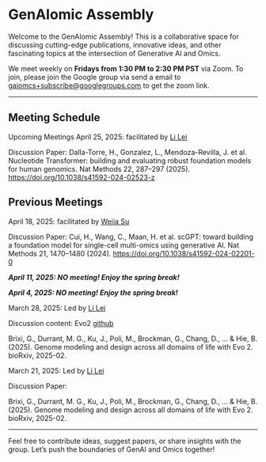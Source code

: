 # GenAIomic Assembly

Welcome to the GenAIomic Assembly! This is a collaborative space for discussing cutting-edge publications, innovative ideas, and other fascinating topics at the intersection of Generative AI and Omics.

We meet weekly on **Fridays from 1:30 PM to 2:30 PM PST** via Zoom. To join, please join the Google group via send a email to gaiomcs+subscribe@googlegroups.com to get the zoom link.

---

## Meeting Schedule
Upcoming Meetings
April 25, 2025: facilitated by [Li Lei](https://www.linkedin.com/in/li-lei-bioinfo/)

Discussion Paper:
Dalla-Torre, H., Gonzalez, L., Mendoza-Revilla, J. et al. Nucleotide Transformer: building and evaluating robust foundation models for human genomics. Nat Methods 22, 287–297 (2025). https://doi.org/10.1038/s41592-024-02523-z

## Previous Meetings

April 18, 2025: facilitated by [Wejia Su](https://www.linkedin.com/in/weijia-su/)

Discussion Paper:
Cui, H., Wang, C., Maan, H. et al. scGPT: toward building a foundation model for single-cell multi-omics using generative AI. Nat Methods 21, 1470–1480 (2024). https://doi.org/10.1038/s41592-024-02201-0

***April 11, 2025: NO meeting! Enjoy the spring break!***

***April 4, 2025: NO meeting! Enjoy the spring break!***

March 28, 2025: Led by [Li Lei](https://www.linkedin.com/in/li-lei-bioinfo/)

Discussion content:
Evo2 [github](https://github.com/ArcInstitute/evo2?tab=readme-ov-file)

Brixi, G., Durrant, M. G., Ku, J., Poli, M., Brockman, G., Chang, D., ... & Hie, B. (2025). Genome modeling and design across all domains of life with Evo 2. bioRxiv, 2025-02.

March 21, 2025: Led by [Li Lei](https://www.linkedin.com/in/li-lei-bioinfo/)

Discussion Paper:

Brixi, G., Durrant, M. G., Ku, J., Poli, M., Brockman, G., Chang, D., ... & Hie, B. (2025). Genome modeling and design across all domains of life with Evo 2. bioRxiv, 2025-02.

---

Feel free to contribute ideas, suggest papers, or share insights with the group. Let’s push the boundaries of GenAI and Omics together!
